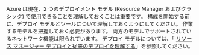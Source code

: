 Azure は現在、2 つのデプロイメント モデル (Resource Manager およびクラシック) で使用できることを理解しておくことは重要です。 構成を開始する前に、デプロイ モデルとツールについて理解しておくようにしてください。 作業するモデルを把握しておく必要があります。 両方のモデルでサポートされているネットワーク機能は限られています。 デプロイ モデルについては、「 [リソース マネージャー デプロイと従来のデプロイを理解する](../articles/resource-manager-deployment-model.md)」を参照してください。



<!--HONumber=Nov16_HO2-->


